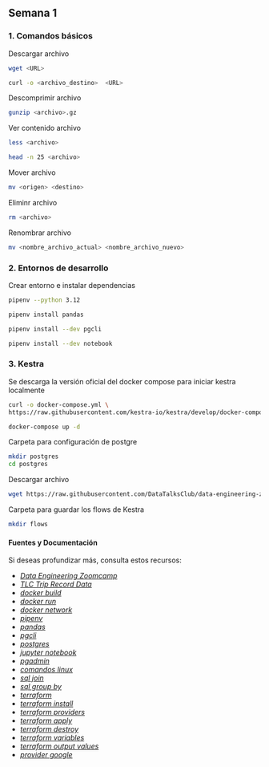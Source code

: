 ## Semana 1

### 1. Comandos básicos

Descargar archivo

```bash
wget <URL>
```

```bash
curl -o <archivo_destino>  <URL>
```

Descomprimir archivo

```bash
gunzip <archivo>.gz
```

Ver contenido archivo

```bash
less <archivo>

head -n 25 <archivo>
```

Mover archivo

```bash
mv <origen> <destino>
```

Eliminr archivo

```bash
rm <archivo>
```

Renombrar archivo

```bash
mv <nombre_archivo_actual> <nombre_archivo_nuevo>
```


### 2. Entornos de desarrollo

Crear entorno e instalar dependencias

```bash
pipenv --python 3.12
```

```bash
pipenv install pandas
```

```bash
pipenv install --dev pgcli
```

```bash
pipenv install --dev notebook
```

### 3. Kestra

Se descarga la versión oficial del docker compose para iniciar kestra localmente

```bash
curl -o docker-compose.yml \
https://raw.githubusercontent.com/kestra-io/kestra/develop/docker-compose.yml
```

```bash
docker-compose up -d
```

Carpeta para configuración de postgre

```bash
mkdir postgres
cd postgres
```

Descargar archivo

```bash
wget https://raw.githubusercontent.com/DataTalksClub/data-engineering-zoomcamp/refs/heads/main/02-workflow-orchestration/postgres/docker-compose.yml
```


Carpeta para guardar los flows de Kestra

```bash
mkdir flows
```





####  Fuentes y Documentación

Si deseas profundizar más, consulta estos recursos:

- *[Data Engineering Zoomcamp](https://github.com/DataTalksClub/data-engineering-zoomcamp/tree/main)*
- *[TLC Trip Record Data](https://www.nyc.gov/site/tlc/about/tlc-trip-record-data.page)*
- *[docker build](https://docs.docker.com/get-started/docker-concepts/building-images/build-tag-and-publish-an-image/)* 
- *[docker run](https://docs.docker.com/reference/cli/docker/container/run/)* 
- *[docker network](https://docs.docker.com/reference/cli/docker/network/)*
- *[pipenv](https://pipenv-es.readthedocs.io/es/latest/)*
- *[pandas](https://pandas.pydata.org/)*
- *[pgcli](https://www.pgcli.com/)*
- *[postgres](https://hub.docker.com/_/postgres)* 
- *[jupyter notebook](https://jupyter.org/install)*
- *[pgadmin](https://www.pgadmin.org/docs/pgadmin4/development/container_deployment.html)* 
- *[comandos linux](https://www.dreamhost.com/blog/es/comandos-linux-que-debes-conocer/)* 
- *[sql join](https://www.postgresql.org/docs/current/tutorial-join.html)*
- *[sql group by](https://www.postgresql.org/docs/current/tutorial-agg.html)*
- *[terraform](https://developer.hashicorp.com/terraform/tutorials/gcp-get-started/infrastructure-as-code)*
- *[terraform install ](https://developer.hashicorp.com/terraform/tutorials/gcp-get-started/install-cli)*
- *[terraform providers](https://developer.hashicorp.com/terraform/tutorials/gcp-get-started/google-cloud-platform-build)*
- *[terraform apply](https://developer.hashicorp.com/terraform/tutorials/gcp-get-started/google-cloud-platform-change)*
- *[terraform destroy](https://developer.hashicorp.com/terraform/tutorials/gcp-get-started/google-cloud-platform-destroy)*
- *[terraform variables](https://developer.hashicorp.com/terraform/tutorials/gcp-get-started/google-cloud-platform-variables)*
- *[terraform output values](https://developer.hashicorp.com/terraform/tutorials/gcp-get-started/google-cloud-platform-outputs)*
- *[provider google](https://registry.terraform.io/providers/hashicorp/google/6.14.1/docs/guides/provider_reference)*
 